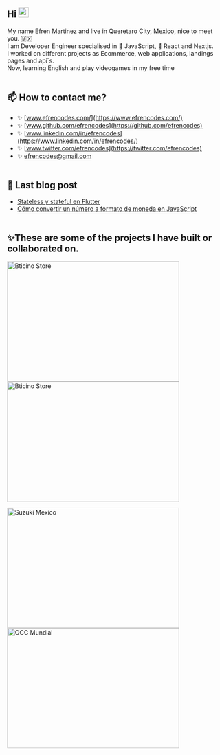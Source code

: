 ## Hi <img src="https://media.giphy.com/media/hvRJCLFzcasrR4ia7z/giphy.gif" width="24" height="24"></img>

My name Efren Martinez and live in Queretaro City, Mexico, nice to meet you. 🇲🇽 <br />
I am Developer Engineer specialised in 💛 JavaScript, 💙 React and Nextjs. <br />
I worked on different projects as Ecommerce, web applications, landings pages and api´s. <br />
Now, learning English and play videogames in my free time
<br />
<br />

## 📫 How to contact me?

- ✨ [www.efrencodes.com/](https://www.efrencodes.com/)
- ✨ [www.github.com/efrencodes](https://github.com/efrencodes)
- ✨ [www.linkedin.com/in/efrencodes](https://www.linkedin.com/in/efrencodes/)
- ✨ [www.twitter.com/efrencodes](https://twitter.com/efrencodes)
- ✨ [efrencodes@gmail.com](mailto:efrencodes@gmail.com)
  <br />
  <br />

## 📖 Last blog post

- [Stateless y stateful en Flutter](https://www.efrencodes.com/articulos/stateless-y-stateful-en-flutter)
- [Cómo convertir un número a formato de moneda en JavaScript](https://www.efrencodes.com/articulos/cómo-convertir-un-número-a-formato-de-moneda-en-javascript)
  <br>
  <br>

## ✨These are some of the projects I have built or collaborated on.

<p>
    <a
        href="https://store.bticino.com.mx/"
        target="_blank">
            <img
                src="https://res.cloudinary.com/efrencodes/image/upload/v1659818960/github.com/project/bticino-store.webp"
                alt="Bticino Store"
                width="400"
                height="280"
            />
    </a>
    <a
        href="https://www.efrencodes.com"
        target="_blank">
            <img
                src="https://res.cloudinary.com/efrencodes/image/upload/v1659818960/github.com/project/efrencodes.webp"
                alt="Bticino Store"
                width="400"
                height="280"
            />
    </a>
</p>
<p>
    <a
        href="https://www.suzuki.com.mx/autos/"
        target="_blank">
            <img
                src="https://res.cloudinary.com/efrencodes/image/upload/v1659818960/github.com/project/suzuki.webp"
                alt="Suzuki Mexico"
                width="400"
                height="280"
            />
    </a>
    <a
        href="https://www.occ.com.mx/empresas/"
        target="_blank">
            <img
                src="https://res.cloudinary.com/efrencodes/image/upload/v1659818960/github.com/project/occ-mundial.webp"
                alt="OCC Mundial"
                width="400"
                height="280"
            />
    </a>
</p>
